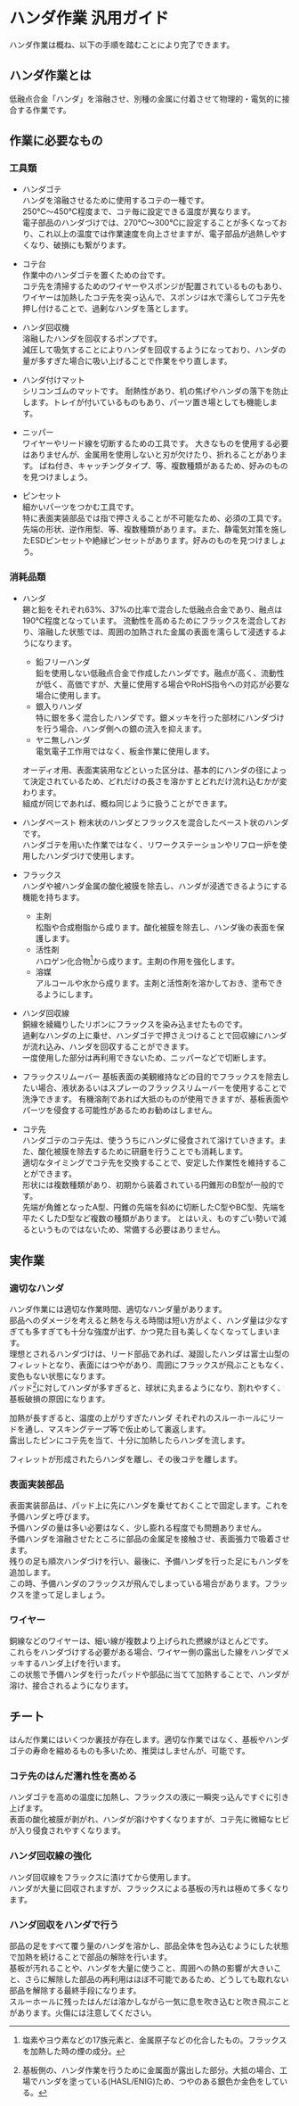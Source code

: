 # ハンダ作業 汎用ガイド
ハンダ作業は概ね、以下の手順を踏むことにより完了できます。

## ハンダ作業とは
低融点合金「ハンダ」を溶融させ、別種の金属に付着させて物理的・電気的に接合する作業です。  

## 作業に必要なもの

### 工具類
- ハンダゴテ  
  ハンダを溶融させるために使用するコテの一種です。  
  250℃～450℃程度まで、コテ毎に設定できる温度が異なります。  
  電子部品のハンダづけでは、270℃～300℃に設定することが多くなっており、これ以上の温度では作業速度を向上させますが、電子部品が過熱しやすくなり、破損にも繋がります。

- コテ台  
  作業中のハンダゴテを置くための台です。  
  コテ先を清掃するためのワイヤーやスポンジが配置されているものもあり、ワイヤーは加熱したコテ先を突っ込んで、スポンジは水で濡らしてコテ先を押し付けることで、過剰なハンダを落とします。

- ハンダ回収機  
  溶融したハンダを回収するポンプです。  
  減圧して吸気することによりハンダを回収するようになっており、ハンダの量が多すぎた場合に吸い上げることで作業をやり直します。

- ハンダ付けマット  
  シリコンゴムのマットです。
  耐熱性があり、机の焦げやハンダの落下を防止します。トレイが付いているものもあり、パーツ置き場としても機能します。

- ニッパー  
  ワイヤーやリード線を切断するための工具です。
  大きなものを使用する必要はありませんが、金属用を使用しないと刃が欠けたり、折れることがあります。
  ばね付き、キャッチングタイプ、等、複数種類があるため、好みのものを見つけましょう。

- ピンセット  
  細かいパーツをつかむ工具です。  
  特に表面実装部品では指で押さえることが不可能なため、必須の工具です。  
  先端の形状、逆作用型、等、複数種類があります。また、静電気対策を施したESDピンセットや絶縁ピンセットがあります。好みのものを見つけましょう。
  
### 消耗品類
- ハンダ  
  錫と鉛をそれぞれ63%、37%の比率で混合した低融点合金であり、融点は190℃程度となっています。
  流動性を高めるためにフラックスを混合しており、溶融した状態では、周囲の加熱された金属の表面を濡らして浸透するようになります。
  - 鉛フリーハンダ  
    鉛を使用しない低融点合金で作成したハンダです。融点が高く、流動性が低く、高価ですが、大量に使用する場合やRoHS指令への対応が必要な場合に使用します。
  - 銀入りハンダ  
    特に銀を多く混合したハンダです。銀メッキを行った部材にハンダづけを行う場合、ハンダ側への銀の流入を抑えます。
  - ヤニ無しハンダ  
    電気電子工作用ではなく、板金作業に使用します。
  
  オーディオ用、表面実装用などといった区分は、基本的にハンダの径によって決定されているため、どれだけの長さを溶かすとどれだけ流れ込むかが変わります。  
  組成が同じであれば、概ね同じように扱うことができます。

- ハンダペースト
  粉末状のハンダとフラックスを混合したペースト状のハンダです。  
  ハンダゴテを用いた作業ではなく、リワークステーションやリフロー炉を使用したハンダづけで使用します。

- フラックス  
  ハンダや被ハンダ金属の酸化被膜を除去し、ハンダが浸透できるようにする機能を持ちます。
  - 主剤  
    松脂や合成樹脂から成ります。酸化被膜を除去し、ハンダ後の表面を保護します。
  - 活性剤  
    ハロゲン化合物[^1]から成ります。主剤の作用を強化します。
    [^1]:塩素やヨウ素などの17族元素と、金属原子などの化合したもの。フラックスを加熱した時の煙の成分。
  - 溶媒  
    アルコールや水から成ります。主剤と活性剤を溶かしておき、塗布できるようにします。

- ハンダ回収線  
  銅線を綾織りしたリボンにフラックスを染み込ませたものです。  
  過剰なハンダの上に乗せ、ハンダゴテで押さえつけることで回収線にハンダが流れ込み、ハンダを回収することができます。  
  一度使用した部分は再利用できないため、ニッパーなどで切断します。

- フラックスリムーバー
  基板表面の美観維持などの目的でフラックスを除去したい場合、液状あるいはスプレーのフラックスリムーバーを使用することで洗浄できます。
  有機溶剤であれば大抵のものが使用できますが、基板表面やパーツを侵食する可能性があるためお勧めはしません。

- コテ先  
  ハンダゴテのコテ先は、使ううちにハンダに侵食されて溶けていきます。また、酸化被膜を除去するために研磨を行うことでも消耗します。  
  適切なタイミングでコテ先を交換することで、安定した作業性を維持することができます。  
  形状には複数種類があり、初期から装着されている円錐形のB型が一般的です。  
  先端が角錐となったA型、円錐の先端を斜めに切断したC型やBC型、先端を平たくしたD型など複数の種類があります。
  とはいえ、ものすごい勢いで減るというものではないため、常備する必要はありません。

## 実作業

### 適切なハンダ
ハンダ作業には適切な作業時間、適切なハンダ量があります。  
部品へのダメージを考えると熱を与える時間は短い方がよく、ハンダ量は少なすぎても多すぎても十分な強度が出ず、かつ見た目も美しくなくなってしまいます。  
理想とされるハンダづけは、リード部品であれば、凝固したハンダは富士山型のフィレットとなり、表面にはつやがあり、周囲にフラックスが飛ぶこともなく、変色もない状態になります。  
パッド[^2]に対してハンダが多すぎると、球状に丸まるようになり、割れやすく、基板破損の原因になります。  

[^2]:基板側の、ハンダ作業を行うために金属面が露出した部分。大抵の場合、工場でハンダを塗っている(HASL/ENIG)ため、つやのある銀色か金色をしている。

加熱が長すぎると、温度の上がりすぎたハンダ
それぞれのスルーホールにリードを通し、マスキングテープ等で仮止めして裏返します。  
露出したピンにコテ先を当て、十分に加熱したらハンダを流します。  

フィレットが形成されたらハンダを離し、その後コテを離します。

### 表面実装部品
表面実装部品は、パッド上に先にハンダを乗せておくことで固定します。これを予備ハンダと呼びます。  
予備ハンダの量は多い必要はなく、少し膨れる程度でも問題ありません。  
予備ハンダを溶融させたところに部品の金属足を接触させ、表面張力で吸着させます。  
残りの足も順次ハンダづけを行い、最後に、予備ハンダを行った足にもハンダを追加します。  
この時、予備ハンダのフラックスが飛んでしまっている場合があります。フラックスを塗って足しましょう。
### ワイヤー
銅線などのワイヤーは、細い線が複数より上げられた撚線がほとんどです。  
これらをハンダづけする必要がある場合、ワイヤー側の露出した線をハンダでメッキするハンダ上げを行います。  
この状態で予備ハンダを行ったパッドや部品に当てて加熱することで、ハンダが溶け、接合されるようになります。

## チート
はんだ作業にはいくつか裏技が存在します。適切な作業ではなく、基板やハンダゴテの寿命を縮めるものも多いため、推奨はしませんが、可能です。

### コテ先のはんだ濡れ性を高める
ハンダゴテを高めの温度に加熱し、フラックスの液に一瞬突っ込んですぐに引き上げます。  
表面の酸化被膜が剥がれ、ハンダが溶けやすくなりますが、コテ先に微細なヒビが入り侵食されやすくなります。

### ハンダ回収線の強化
ハンダ回収線をフラックスに漬けてから使用します。  
ハンダが大量に回収されますが、フラックスによる基板の汚れは極めて多くなります。

### ハンダ回収をハンダで行う
部品の足をすべて覆う量のハンダを溶かし、部品全体を包み込むようにした状態で加熱を続けることで部品の解除を行います。  
基板が汚れることや、ハンダを大量に使うこと、周囲への熱の影響が大きいこと、さらに解除した部品の再利用はほぼ不可能であるため、どうしても取れない部品を解除する最終手段になります。  
スルーホールに残ったはんだは溶かしながら一気に息を吹き込むと吹き飛ぶことがあります。火傷には注意してください。
